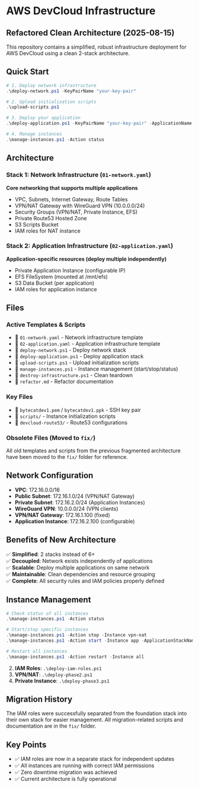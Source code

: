 # AWS DevCloud Infrastructure

## Refactored Clean Architecture (2025-08-15)

This repository contains a simplified, robust infrastructure deployment for AWS DevCloud using a clean 2-stack architecture.

## Quick Start

```powershell
# 1. Deploy network infrastructure
.\deploy-network.ps1 -KeyPairName "your-key-pair"

# 2. Upload initialization scripts
.\upload-scripts.ps1

# 3. Deploy your application
.\deploy-application.ps1 -KeyPairName "your-key-pair" -ApplicationName "kite-server"

# 4. Manage instances
.\manage-instances.ps1 -Action status
```

## Architecture

### Stack 1: Network Infrastructure (`01-network.yaml`)
**Core networking that supports multiple applications**
- VPC, Subnets, Internet Gateway, Route Tables
- VPN/NAT Gateway with WireGuard VPN (10.0.0.0/24)
- Security Groups (VPN/NAT, Private Instance, EFS)
- Private Route53 Hosted Zone
- S3 Scripts Bucket
- IAM roles for NAT instance

### Stack 2: Application Infrastructure (`02-application.yaml`)
**Application-specific resources (deploy multiple independently)**
- Private Application Instance (configurable IP)
- EFS FileSystem (mounted at /mnt/efs)
- S3 Data Bucket (per application)
- IAM roles for application instance

## Files

### Active Templates & Scripts
- 📄 `01-network.yaml` - Network infrastructure template
- 📄 `02-application.yaml` - Application infrastructure template
- 🔧 `deploy-network.ps1` - Deploy network stack
- 🔧 `deploy-application.ps1` - Deploy application stack
- 🔧 `upload-scripts.ps1` - Upload initialization scripts
- 🔧 `manage-instances.ps1` - Instance management (start/stop/status)
- 🔧 `destroy-infrastructure.ps1` - Clean teardown
- 📝 `refactor.md` - Refactor documentation

### Key Files
- 🔐 `bytecatdev1.pem` / `bytecatdev1.ppk` - SSH key pair
- 📁 `scripts/` - Instance initialization scripts
- 📁 `devcloud-route53/` - Route53 configurations

### Obsolete Files (Moved to `fix/`)
All old templates and scripts from the previous fragmented architecture have been moved to the `fix/` folder for reference.

## Network Configuration

- **VPC**: 172.16.0.0/16
- **Public Subnet**: 172.16.1.0/24 (VPN/NAT Gateway)
- **Private Subnet**: 172.16.2.0/24 (Application Instances)
- **WireGuard VPN**: 10.0.0.0/24 (VPN clients)
- **VPN/NAT Gateway**: 172.16.1.100 (fixed)
- **Application Instance**: 172.16.2.100 (configurable)

## Benefits of New Architecture

✅ **Simplified**: 2 stacks instead of 6+  
✅ **Decoupled**: Network exists independently of applications  
✅ **Scalable**: Deploy multiple applications on same network  
✅ **Maintainable**: Clean dependencies and resource grouping  
✅ **Complete**: All security rules and IAM policies properly defined  

## Instance Management

```powershell
# Check status of all instances
.\manage-instances.ps1 -Action status

# Start/stop specific instances
.\manage-instances.ps1 -Action stop -Instance vpn-nat
.\manage-instances.ps1 -Action start -Instance app -ApplicationStackName "devcloud-app-kite-server"

# Restart all instances
.\manage-instances.ps1 -Action restart -Instance all
```
2. **IAM Roles**: `.\deploy-iam-roles.ps1`
3. **VPN/NAT**: `.\deploy-phase2.ps1`
4. **Private Instance**: `.\deploy-phase3.ps1`

## Migration History

The IAM roles were successfully separated from the foundation stack into their own stack for easier management. All migration-related scripts and documentation are in the `fix/` folder.

## Key Points

- ✅ IAM roles are now in a separate stack for independent updates
- ✅ All instances are running with correct IAM permissions
- ✅ Zero downtime migration was achieved
- ✅ Current architecture is fully operational
